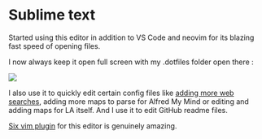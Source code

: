 # Sublime text
Started using this editor in addition to VS Code and neovim for its blazing fast speed of opening files.

I now always keep it open full screen with my .dotfiles folder open there : 

![](https://i.imgur.com/fyGWhVc.png)

I also use it to quickly edit certain config files like [adding more web searches](https://github.com/nikitavoloboev/alfred-web-searches), adding more maps to parse for Alfred My Mind or editing and adding maps for LA itself. And I use it to edit GitHub readme files.

[Six vim plugin](https://github.com/guillermooo/Six) for this editor is genuinely amazing.